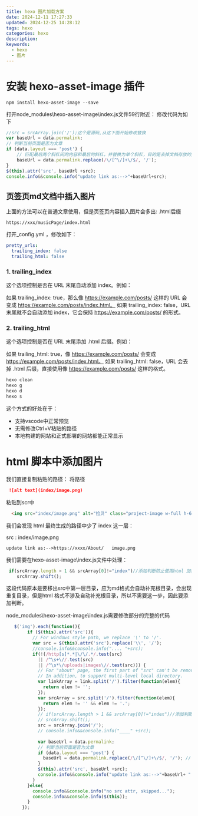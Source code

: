 ```yaml
---
title: hexo 图片加载方案
date: 2024-12-11 17:27:33
updated: 2024-12-25 14:28:12
tags: hexo
categories: hexo
description: 
keywords:
  - hexo
  - 图片
---
```


# 安装 hexo-asset-image 插件

```
npm install hexo-asset-image --save
```

打开node_modules\hexo-asset-image\index.js文件59行附近：
修改代码为如下

```js
//src = srcArray.join('/');这个是源码,从这下面开始修改替换
var baseUrl = data.permalink;
// 判断当前页面是否为文章
if (data.layout === 'post') {
    // 匹配最后两个斜杠间的内容和最后的斜杠，并替换为单个斜杠，目的是去掉文档存放的文件夹名
    baseUrl = data.permalink.replace(/\/[^\/]+\/$/, '/'); 
}
$(this).attr('src', baseUrl +src);
console.info&&console.info("update link as:-->"+baseUrl+src);
```

## 页签页md文档中插入图片

上面的方法可以在普通文章使用，但是页签页内容插入图片会多出: .html后缀
```
https://xxx/musicPage/index.html
```
打开_config.yml ，修改如下：

```yml
pretty_urls:
  trailing_index: false
  trailing_html: false
```

### 1. trailing_index

这个选项控制是否在 URL 末尾自动添加 index。例如：

如果 trailing_index: true，那么像 https://example.com/posts/ 这样的 URL 会变成 https://example.com/posts/index.html。
如果 trailing_index: false，URL 末尾就不会自动添加 index，它会保持 https://example.com/posts/ 的形式。

### 2. trailing_html

这个选项控制是否在 URL 末尾添加 .html 后缀。例如：

如果 trailing_html: true，像 https://example.com/posts/ 会变成 https://example.com/posts/index.html。
如果 trailing_html: false，URL 会去掉 .html 后缀，直接使用像 https://example.com/posts/ 这样的格式。

```bash
hexo clean
hexo g
hexo d
hexo s
```

这个方式的好处在于：

* 支持vscode中正常预览
* 无需修改Ctrl+V粘贴的路径
* 本地构建的网站和正式部署的网站都能正常显示



# html 脚本中添加图片
我们直接复制粘贴的路径：
将路径
``` md
 ![alt text](index/image.png)
```
粘贴到scr中
``` html
  <img src="index/image.png" alt="捡贝" class="project-image w-full h-64 object-cover" />
```

我们会发现 html 最终生成的路径中少了 index 这一层：

src : index/image.png
```
update link as:-->https://xxxx/About/   image.png
```
我们需要在hexo-asset-image\index.js文件中处理：
``` js
 if(srcArray.length > 1 && srcArray[0]!="index")//添加判断防止使用html 加载图片时会抹去index层级
    srcArray.shift();
```
这段代码原本是要移出src中第一层目录，应为md格式会自动补充根目录，会出现重复目录，但是html 格式不涉及自动补充根目录，所以不需要这一步，因此要添加判断。

node_modules\hexo-asset-image\index.js需要修改部分的完整的代码
``` js
   $('img').each(function(){
        if ($(this).attr('src')){
          // For windows style path, we replace '\' to '/'.
          var src = $(this).attr('src').replace('\\', '/');
          //console.info&&console.info(".... "+src);
          if(!(/http[s]*.*|\/\/.*/.test(src)
            || /^\s+\//.test(src)
            || /^\s*\/uploads|images\//.test(src))) {
            // For "about" page, the first part of "src" can't be removed.
            // In addition, to support multi-level local directory.
            var linkArray = link.split('/').filter(function(elem){
              return elem != '';
            });
            var srcArray = src.split('/').filter(function(elem){
              return elem != '' && elem != '.';
            });
            // if(srcArray.length > 1 && srcArray[0]!="index")//添加判断防止使用html 加载图片时会抹去index层级
            // srcArray.shift();
            src = srcArray.join('/');
            // console.info&&console.info("____" +src);
            
            var baseUrl = data.permalink;
            // 判断当前页面是否为文章
            if (data.layout === 'post') {
              baseUrl = data.permalink.replace(/\/[^\/]+\/$/, '/'); // 匹配最后两个斜杠间的内容和最后的斜杠，并替换为单个斜杠
            }
            $(this).attr('src', baseUrl +src);
            console.info&&console.info("update link as:-->"+baseUrl+ "   "  +src);
          }
        }else{
          console.info&&console.info("no src attr, skipped...");
          console.info&&console.info($(this));
        }
      });
```